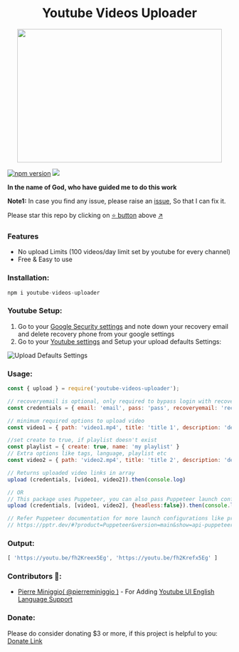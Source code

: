 <h1 align="center">Youtube Videos Uploader</h1>

<p align="center">
  <img width="460" height="300" src="https://github.com/fawazahmed0/youtube-uploader/raw/main/youtube.png">

[![npm version](https://img.shields.io/npm/v/youtube-videos-uploader.svg?style=flat)](https://www.npmjs.com/package/youtube-videos-uploader)
[![](https://img.shields.io/badge/Donate-Donate-orange)](https://fawazahmed0.github.io/donate)  

**In the name of God, who have guided me to do this work**

**Note1:** In case you find any issue, please raise an [issue](https://github.com/fawazahmed0/youtube-uploader/issues/new/choose), So that I can fix it.<br>
  
Please star this repo by clicking on [:star: button](#) above [:arrow_upper_right:](#)

### Features
- No upload Limits (100 videos/day limit set by youtube for every channel)
- Free & Easy to use

### Installation:
```js
npm i youtube-videos-uploader
```

### Youtube Setup:
1. Go to your [Google Security settings](https://myaccount.google.com/security) and note down your recovery email and delete recovery phone from your google settings
2. Go to your [Youtube settings](https://studio.youtube.com/) and Setup your upload defaults Settings:


![Upload Defaults Settings](https://github.com/fawazahmed0/youtube-uploader/raw/main/defaultsettings.png)
  



### Usage:
```js
const { upload } = require('youtube-videos-uploader');

// recoveryemail is optional, only required to bypass login with recovery email if prompted for confirmation
const credentials = { email: 'email', pass: 'pass', recoveryemail: 'recoveryemail' }

// minimum required options to upload video
const video1 = { path: 'video1.mp4', title: 'title 1', description: 'description 1' }

//set create to true, if playlist doesn't exist
const playlist = { create: true, name: 'my playlist' }
// Extra options like tags, language, playlist etc
const video2 = { path: 'video2.mp4', title: 'title 2', description: 'description 2', language: 'english', tags: ['video', 'github'], playlist: playlist }

// Returns uploaded video links in array
upload (credentials, [video1, video2]).then(console.log)

// OR
// This package uses Puppeteer, you can also pass Puppeteer launch configuration
upload (credentials, [video1, video2], {headless:false}).then(console.log)

// Refer Puppeteer documentation for more launch configurations like proxy etc
// https://pptr.dev/#?product=Puppeteer&version=main&show=api-puppeteerlaunchoptions
```

### Output:
```js
[ 'https://youtu.be/fh2Kreex5Eg', 'https://youtu.be/fh2Krefx5Eg' ]
```

### Contributors 🎉:
- [Pierre Miniggio( @pierreminiggio )](https://ggio.link/twitter) - For Adding [Youtube UI English Language Support](https://github.com/fawazahmed0/youtube-uploader/pull/16) 
  
### Donate:
Please do consider donating $3 or more, if this project is helpful to you:<br>
[Donate Link](https://fawazahmed0.github.io/donate.html)

